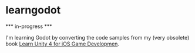 # learngodot

*** in-progress ***

I'm learning Godot by converting the code samples from my (very obsolete) book [Learn Unity 4 for iOS Game Developmen](https://github.com/technicat/learnunity).




